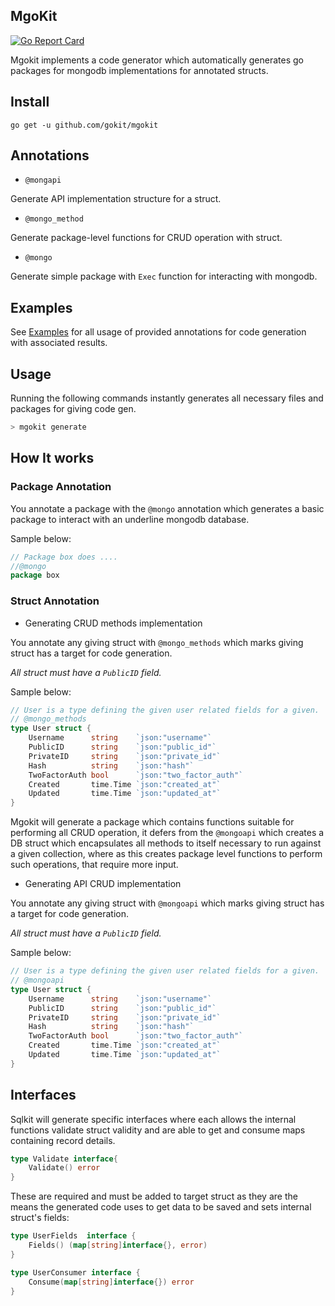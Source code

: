 MgoKit
--------
[![Go Report Card](https://goreportcard.com/badge/github.com/gokit/mgokit)](https://goreportcard.com/report/github.com/gokit/mgokit)

Mgokit implements a code generator which automatically generates go packages for mongodb implementations for annotated structs.

## Install

```
go get -u github.com/gokit/mgokit
```

## Annotations

- `@mongapi`

Generate API implementation structure for a struct.

- `@mongo_method`

Generate package-level functions for CRUD operation with struct.

- `@mongo`

Generate simple package with `Exec` function for interacting with mongodb.


## Examples

See [Examples](./example) for all usage of provided annotations for code generation with associated results.

## Usage

Running the following commands instantly generates all necessary files and packages for giving code gen.

```go
> mgokit generate
```

## How It works

### Package Annotation

You annotate a package with the `@mongo` annotation which generates a basic package to interact with an underline mongodb database.

Sample below:

```go
// Package box does ....
//@mongo
package box

```

### Struct Annotation

- Generating CRUD methods implementation

You annotate any giving struct with `@mongo_methods` which marks giving struct has a target for code generation. 

*All struct must have a `PublicID` field.*

Sample below:

```go
// User is a type defining the given user related fields for a given.
// @mongo_methods
type User struct {
	Username      string    `json:"username"`
	PublicID      string    `json:"public_id"`
	PrivateID     string    `json:"private_id"`
	Hash          string    `json:"hash"`
	TwoFactorAuth bool      `json:"two_factor_auth"`
	Created       time.Time `json:"created_at"`
	Updated       time.Time `json:"updated_at"`
}
```

Mgokit will generate a package which contains functions suitable for performing all CRUD operation, it defers from the `@mongoapi` which creates a DB struct which encapsulates all methods to itself necessary to run against a given collection, where as this creates package level functions to perform such operations, that require more input.

- Generating API CRUD implementation

You annotate any giving struct with `@mongoapi` which marks giving struct has a target for code generation. 

*All struct must have a `PublicID` field.*

Sample below:

```go
// User is a type defining the given user related fields for a given.
// @mongoapi
type User struct {
	Username      string    `json:"username"`
	PublicID      string    `json:"public_id"`
	PrivateID     string    `json:"private_id"`
	Hash          string    `json:"hash"`
	TwoFactorAuth bool      `json:"two_factor_auth"`
	Created       time.Time `json:"created_at"`
	Updated       time.Time `json:"updated_at"`
}
```

## Interfaces

Sqlkit will generate specific interfaces where each allows the internal functions validate struct validity and are able to get and consume maps containing record details.


```go
type Validate interface{
	Validate() error
}
```

These are required and must be added to target struct as 
they are the means the generated code uses to get data to be saved and sets internal struct's fields:

```go
type UserFields  interface {
	Fields() (map[string]interface{}, error)
}

type UserConsumer interface {
	Consume(map[string]interface{}) error
}
```

